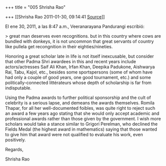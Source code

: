 +++
title = "005 Shrisha Rao"

+++
[[Shrisha Rao	2011-01-30, 09:14:41 [Source](https://groups.google.com/g/bvparishat/c/nT-nWfxkiz8)]]



El ene 30, 2011, a las 8:47 a.m., Veeranarayana Pandurangi escribió:

\> great man deserves even recognitions. but in this country where cows are bundled with donkeys, it is not uncommon that great servants of country like pullela get recongnition in their eighties/nineties.

Honoring a great scholar late in life is not itself inexcusable, but consider that other Padma Shri awardees in this and recent years include actors/actresses Saif Ali Khan, Irfan Khan, Deepika Padukone, Aishwarya Rai, Tabu, Kajol, etc., besides some sportspersons (some of whom have had only a couple of good years, one good tournament, etc.) and some politically-connected littérateurs whose depth of scholarship is far from indisputable.

Using the Padma awards to further political sponsorship and the cult of celebrity is a serious lapse, and demeans the awards themselves. Romila Thapar, for all her well-documented foibles, was quite right to reject such an award a few years ago stating that she would only accept academic and professional awards rather than those given by the government. I wish more scholars would take a stance similar to Grigori Perelman, who declined the Fields Medal (the highest award in mathematics) saying that those wanted to give him that award were not qualified to evaluate his work, even positively.

Regards,

Shrisha Rao

